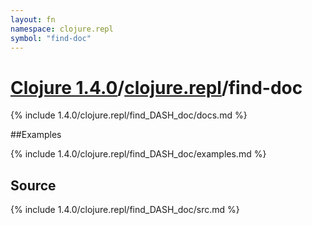 ```yaml
---
layout: fn
namespace: clojure.repl
symbol: "find-doc"
---
```


# [Clojure 1.4.0](../../)/[clojure.repl](../)/find-doc

{% include 1.4.0/clojure.repl/find_DASH_doc/docs.md %}

##Examples

{% include 1.4.0/clojure.repl/find_DASH_doc/examples.md %}
## Source
{% include 1.4.0/clojure.repl/find_DASH_doc/src.md %}

